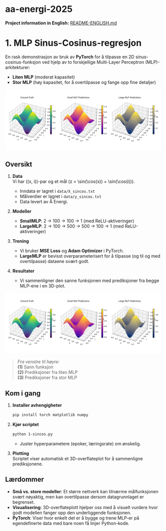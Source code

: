 # aa-energi-2025

**Project information in English:** [README-ENGLISH.md](README-ENGLISH.md)


# 1. MLP Sinus-Cosinus-regresjon

En rask demonstrasjon av bruk av **PyTorch** for å tilpasse en 2D sinus-cosinus-funksjon ved hjelp av to forskjellige Multi-Layer Perceptron (MLP)-arkitekturer:

- **Liten MLP** (moderat kapasitet)  
- **Stor MLP** (høy kapasitet, for å overtilpasse og fange opp fine detaljer)

![Sinus Cos Overfitting Demo](assets/img/1-sincos.png)

## Oversikt

1. **Data**  
   Vi har \((x, i)\)-par og et mål \(z = \sin(\cos(x)) + \sin(\cos(i))\).  
   - Inndata er lagret i `data/X_sincos.txt`
   - Målverdier er lagret i `data/y_sincos.txt`
   - Data levert av Å Energi.

2. **Modeller**  
   - **SmallMLP**: 2 → 100 → 100 → 1 (med ReLU-aktiveringer)  
   - **LargeMLP**: 2 → 100 → 500 → 500 → 100 → 1 (med ReLU-aktiveringer)

3. **Trening**  
   - Vi bruker **MSE Loss** og **Adam Optimizer** i PyTorch.  
   - **LargeMLP** er bevisst overparameterisert for å tilpasse (og til og med overtilpasse) dataene svært godt.

4. **Resultater**  
   - Vi sammenligner den sanne funksjonen med prediksjoner fra begge MLP-ene i en 3D-plot.

![Sinus Cos Overfitting Demo](assets/img/1-sincos.png)

> *Fra venstre til høyre*:  
> **(1)** Sann funksjon  
> **(2)** Prediksjoner fra liten MLP  
> **(3)** Prediksjoner fra stor MLP

## Kom i gang

1. **Installer avhengigheter**  
   ```bash
   pip install torch matplotlib numpy
   ```
2. **Kjør scriptet**  
   ```bash
   python 1-sincos.py
   ```
   - Juster hyperparametere (epoker, læringsrate) om ønskelig.

3. **Plotting**  
   Scriptet viser automatisk et 3D-overflateplot for å sammenligne prediksjonene.

## Lærdommer

- **Små vs. store modeller**: Et større nettverk kan tilnærme målfunksjonen svært nøyaktig, men kan overtilpasse dersom datagrunnlaget er begrenset.  
- **Visualisering**: 3D-overflateplott hjelper oss med å visuelt vurdere hvor godt modellen fanger opp den underliggende funksjonen.  
- **PyTorch**: Viser hvor enkelt det er å bygge og trene MLP-er på egendefinerte data med bare noen få linjer Python-kode.